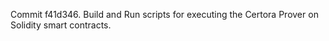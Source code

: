 Commit f41d346.                    Build and Run scripts for executing the Certora Prover on Solidity smart contracts.